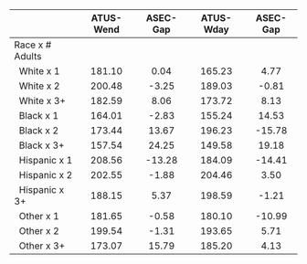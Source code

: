 
|                      |    ATUS-Wend |     ASEC-Gap |    ATUS-Wday |     ASEC-Gap |
| -------------------- | :----------: | :----------: | :----------: | :----------: |
| Race x # Adults      |              |              |              |              |
| &nbsp;&nbsp;White x 1 |       181.10 |         0.04 |       165.23 |         4.77 |
| &nbsp;&nbsp;White x 2 |       200.48 |        -3.25 |       189.03 |        -0.81 |
| &nbsp;&nbsp;White x 3+ |       182.59 |         8.06 |       173.72 |         8.13 |
| &nbsp;&nbsp;Black x 1 |       164.01 |        -2.83 |       155.24 |        14.53 |
| &nbsp;&nbsp;Black x 2 |       173.44 |        13.67 |       196.23 |       -15.78 |
| &nbsp;&nbsp;Black x 3+ |       157.54 |        24.25 |       149.58 |        19.18 |
| &nbsp;&nbsp;Hispanic x 1 |       208.56 |       -13.28 |       184.09 |       -14.41 |
| &nbsp;&nbsp;Hispanic x 2 |       202.55 |        -1.88 |       204.46 |         3.50 |
| &nbsp;&nbsp;Hispanic x 3+ |       188.15 |         5.37 |       198.59 |        -1.21 |
| &nbsp;&nbsp;Other x 1 |       181.65 |        -0.58 |       180.10 |       -10.99 |
| &nbsp;&nbsp;Other x 2 |       199.54 |        -1.31 |       193.65 |         5.71 |
| &nbsp;&nbsp;Other x 3+ |       173.07 |        15.79 |       185.20 |         4.13 |

